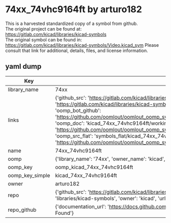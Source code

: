 # 74xx_74vhc9164ft by arturo182  
This is a harvested standardized copy of a symbol from github.  
The original project can be found at:  
https://gitlab.com/kicad/libraries/kicad-symbols  
The original symbol can be found in:
https://gitlab.com/kicad/libraries/kicad-symbols/Video.kicad_sym
Please consult that link for additional, details, files, and license information.  
## yaml dump  
| Key | Value |  
| --- | --- |  
| library_name | 74xx |  
| links | {'github_src': 'https://gitlab.com/kicad/libraries/kicad-symbols/Video.kicad_sym', 'github_src_repo': 'https://gitlab.com/kicad/libraries/kicad-symbols', 'oomp_bot': 'kicad_74xx_74vhc9164ft/working', 'oomp_bot_github': 'https://github.com/oomlout/oomlout_oomp_symbol_bot/tree/main/kicad_74xx_74vhc9164ft/working', 'oomp_doc': 'kicad_74xx_74vhc9164ft/working', 'oomp_doc_github': 'https://github.com/oomlout/oomlout_oomp_symbol_doc/tree/main/kicad_74xx_74vhc9164ft/working', 'oomp_src_flat': 'symbols_flat/kicad_74xx_74vhc9164ft/working', 'oomp_src_flat_github': 'https://github.com/oomlout/oomlout_oomp_symbol_src/tree/main/kicad_74xx_74vhc9164ft/working'} |  
| name | 74xx_74vhc9164ft |  
| oomp | {'library_name': '74xx', 'owner_name': 'kicad', 'symbol_name': '74xx_74vhc9164ft'} |  
| oomp_key | oomp_kicad_74xx_74vhc9164ft |  
| oomp_key_simple | kicad_74xx_74vhc9164ft |  
| owner | arturo182 |  
| repo | {'github_src': 'https://gitlab.com/kicad/libraries/kicad-symbols/Video.kicad_sym', 'name': 'libraries/kicad-symbols', 'owner': 'kicad', 'url': 'https://gitlab.com/kicad/libraries/kicad-symbols'} |  
| repo_github | {'documentation_url': 'https://docs.github.com/rest/repos/repos#get-a-repository', 'message': 'Not Found'} |  

